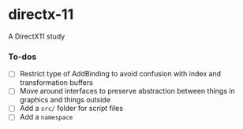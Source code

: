 # directx-11
A DirectX11 study

### To-dos
- [ ] Restrict type of AddBinding to avoid confusion with index and transformation buffers
- [ ] Move around interfaces to preserve abstraction between things in graphics and things outside
- [ ] Add a ``src/`` folder for script files
- [ ] Add a `namespace`